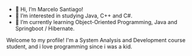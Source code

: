 - 👋 Hi, I’m Marcelo Santiago!
- 👀 I’m interested in studying Java, C++ and C#.
- 🌱 I’m currently learning Object-Oriented Programming, Java and Springboot / Hibernate.

Welcome to my profile! 
I'm a System Analysis and Development course student, and i love programming since i was a kid.

<!---
MarceloSantiago87/MarceloSantiago87 is a ✨ special ✨ repository because its `README.md` (this file) appears on your GitHub profile.
You can click the Preview link to take a look at your changes.
--->
